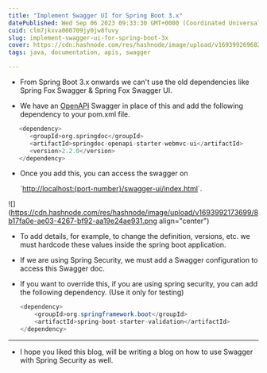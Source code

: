 ```yaml
---
title: "Implement Swagger UI for Spring Boot 3.x"
datePublished: Wed Sep 06 2023 09:33:30 GMT+0000 (Coordinated Universal Time)
cuid: clm7jkxva000709jy0jw8fuvy
slug: implement-swagger-ui-for-spring-boot-3x
cover: https://cdn.hashnode.com/res/hashnode/image/upload/v1693992696820/0f07158c-dee2-4095-85c3-5d09f439d973.jpeg
tags: java, documentation, apis, swagger

---
```


* From Spring Boot 3.x onwards we can't use the old dependencies like Spring Fox Swagger & Spring Fox Swagger UI.
    
* We have an [OpenAPI](https://springdoc.org/) Swagger in place of this and add the following dependency to your pom.xml file.
    

```swift
   <dependency>
      <groupId>org.springdoc</groupId>
      <artifactId>springdoc-openapi-starter-webmvc-ui</artifactId>
      <version>2.2.0</version>
   </dependency>
```

* Once you add this, you can access the swagger on
    
    \`[http://localhost:{port-number}/swagger-ui/index.html](http://localhost:8080/swagger-ui/index.html)\`.
    

![](https://cdn.hashnode.com/res/hashnode/image/upload/v1693992173699/8b17fa0e-ae03-4267-bf92-aa19e24ae931.png align="center")

* To add details, for example, to change the definition, versions, etc. we must hardcode these values inside the spring boot application.
    
* If we are using Spring Security, we must add a Swagger configuration to access this Swagger doc.
    
* If you want to override this, if you are using spring security, you can add the following dependency. (Use it only for testing)
    
    ```java
    <dependency>
        <groupId>org.springframework.boot</groupId>
        <artifactId>spring-boot-starter-validation</artifactId>
    </dependency>
    ```
    

---

* I hope you liked this blog, will be writing a blog on how to use Swagger with Spring Security as well.